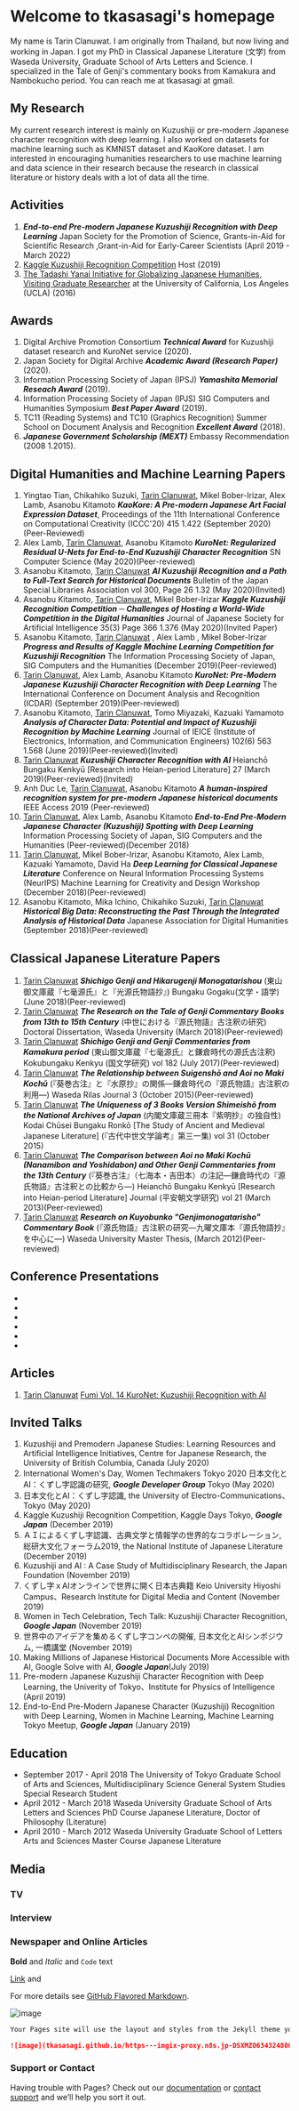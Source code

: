 # Welcome to tkasasagi's homepage

My name is Tarin Clanuwat. I am originally from Thailand, but now living and working in Japan. I got my PhD in Classical Japanese Literature (文学) from Waseda University, Graduate School of Arts Letters and Science. I specialized in the Tale of Genji's commentary books from Kamakura and Nambokucho period. You can reach me at tkasasagi at gmail.

## My Research

My current research interest is mainly on Kuzushiji or pre-modern Japanese character recognition with deep learning. I also worked on datasets for machine learning such as KMNIST dataset and KaoKore dataset. I am interested in encouraging humanities researchers to use machine learning and data science in their research because the research in classical literature or history deals with a lot of data all the time.

## Activities
1. ***End-to-end Pre-modern Japanese Kuzushiji Recognition with Deep Learning*** Japan Society for the Promotion of Science, Grants-in-Aid for Scientific Research ,Grant-in-Aid for Early-Career Scientists (April 2019 - March 2022)
1. [Kaggle Kuzushiji Recognition Competition](https://www.kaggle.com/c/kuzushiji-recognition) Host (2019)
1. [The Tadashi Yanai Initiative for Globalizing Japanese Humanities, Visiting Graduate Researcher](https://www.alc.ucla.edu/person/tarin-clanuwat/) at the University of California, Los Angeles (UCLA) (2016)

## Awards

1. Digital Archive Promotion Consortium ***Technical Award*** for Kuzushiji dataset research and KuroNet service (2020).
1. Japan Society for Digital Archive ***Academic Award (Research Paper)*** (2020).
1. Information Processing Society of Japan (IPSJ) ***Yamashita Memorial Reseach Award*** (2019).
1. Information Processing Society of Japan (IPJS) SIG Computers and Humanities Symposium ***Best Paper Award*** (2019).
1. TC11 (Reading Systems) and TC10 (Graphics Recognition) Summer School on Document Analysis and Recognition ***Excellent Award*** (2018).
1. ***Japanese Government Scholarship (MEXT)*** Embassy Recommendation (2008 1.2015).

## Digital Humanities and Machine Learning Papers

1. Yingtao Tian, Chikahiko Suzuki, <ins>Tarin Clanuwat</ins>, Mikel Bober-Irizar, Alex Lamb, Asanobu Kitamoto ***KaoKore: A Pre-modern Japanese Art Facial Expression Dataset***, Proceedings of the 11th International Conference on Computational Creativity (ICCC'20) 415 1.422 (September 2020)(Peer-Reviewed)
1. Alex Lamb, <ins>Tarin Clanuwat</ins>, Asanobu Kitamoto ***KuroNet: Regularized Residual U-Nets for End-to-End Kuzushiji Character Recognition*** SN Computer Science (May 2020)(Peer-reviewed) 
1. Asanobu Kitamoto, <ins>Tarin Clanuwat</ins> ***AI Kuzushiji Recognition and a Path to Full-Text Search for Historical Documents*** Bulletin of the Japan Special Libraries Association vol 300, Page 26 1.32 (May 2020)(Invited) 
1. Asanobu Kitamoto, <ins>Tarin Clanuwat</ins>, Mikel Bober-Irizar ***Kaggle Kuzushiji Recognition Competition ─ Challenges of Hosting a World-Wide Competition in the Digital Humanities*** Journal of Japanese Society for Artificial Intelligence 35(3) Page 366 1.376 (May 2020)(Invited Paper)
1. Asanobu Kitamoto, <ins>Tarin Clanuwat</ins> , Alex Lamb , Mikel Bober-Irizar ***Progress and Results of Kaggle Machine Learning Competition for Kuzushiji Recognition***  The Information Processing Society of Japan, SIG Computers and the Humanities (December 2019)(Peer-reviewed)
1. <ins>Tarin Clanuwat</ins>, Alex Lamb, Asanobu Kitamoto ***KuroNet: Pre-Modern Japanese Kuzushiji Character Recognition with Deep Learning*** The International Conference on Document Analysis and Recognition (ICDAR) (September 2019)(Peer-reviewed)
1. Asanobu Kitamoto, <ins>Tarin Clanuwat</ins>, Tomo Miyazaki, Kazuaki Yamamoto ***Analysis of Character Data: Potential and Impact of Kuzushiji Recognition by Machine Learning*** Journal of IEICE (Institute of Electronics, Information, and Communication Engineers) 102(6) 563 1.568 (June 2019)(Peer-reviewed)(Invited)
1. <ins>Tarin Clanuwat</ins> ***Kuzushiji Character Recognition with AI*** Heianchō Bungaku Kenkyū [Research into Heian-period Literature] 27 (March 2019)(Peer-reviewed)(Invited)
1. Anh Duc Le, <ins>Tarin Clanuwat</ins>, Asanobu Kitamoto ***A human-inspired recognition system for pre-modern Japanese historical documents*** IEEE Access 2019 (Peer-reviewed)
1. <ins>Tarin Clanuwat</ins>, Alex Lamb, Asanobu Kitamoto ***End-to-End Pre-Modern Japanese Character (Kuzushiji) Spotting with Deep Learning*** Information Processing Society of Japan, SIG Computers and the Humanities (Peer-reviewed)(December 2018)
1. <ins>Tarin Clanuwat</ins>, Mikel Bober-Irizar, Asanobu Kitamoto, Alex Lamb, Kazuaki Yamamoto, David Ha ***Deep Learning for Classical Japanese Literature*** Conference on Neural Information Processing Systems (NeurIPS) Machine Learning for Creativity and Design Workshop (December 2018)(Peer-reviewed)
1. Asanobu Kitamoto, Mika Ichino, Chikahiko Suzuki, <ins>Tarin Clanuwat</ins> ***Historical Big Data: Reconstructing the Past Through the Integrated Analysis of Historical Data*** Japanese Association for Digital Humanities (September 2018)(Peer-reviewed)

## Classical Japanese Literature Papers

1. <ins>Tarin Clanuwat</ins> ***Shichigo Genji and Hikarugenji Monogatarishou*** (東山御文庫蔵『七毫源氏』と『光源氏物語抄』) Bungaku Gogaku(文学・語学) (June 2018)(Peer-reviewed)
1. <ins>Tarin Clanuwat</ins> ***The Research on the Tale of Genji Commentary Books from 13th to 15th Century*** (中世における『源氏物語』古注釈の研究) Doctoral Dissertation, Waseda University (March 2018)(Peer-reviewed)
1. <ins>Tarin Clanuwat</ins> ***Shichigo Genji and Genji Commentaries from Kamakura period*** (東山御文庫蔵『七毫源氏』と鎌倉時代の源氏古注釈) Kokubungaku Kenkyu (国文学研究) vol 182 (July 2017)(Peer-reviewed)
1. <ins>Tarin Clanuwat</ins> ***The Relationship between Suigenshō and Aoi no Maki Kochū*** (『葵巻古注』と『水原抄』の関係―鎌倉時代の『源氏物語』古注釈の利用―) Waseda Rilas Journal 3 (October 2015)(Peer-reviewed)
1. <ins>Tarin Clanuwat</ins> ***The Uniqueness of 3 Books Version Shimeishō from the National Archives of Japan*** (内閣文庫蔵三冊本『紫明抄』の独自性) Kodai Chūsei Bungaku Ronkō [The Study of Ancient and Medieval Japanese Literature] (『古代中世文学論考』第三一集) vol 31 (October 2015)
1. <ins>Tarin Clanuwat</ins> ***The Comparison between Aoi no Maki Kochū (Nanamibon and Yoshidabon) and Other Genji Commentaries from the 13th Century*** (『葵巻古注』（七海本・吉田本）の注記―鎌倉時代の『源氏物語』古注釈との比較から―) Heianchō Bungaku Kenkyū [Research into Heian-period Literature] Journal (平安朝文学研究) vol 21 (March 2013)(Peer-reviewed)
1. <ins>Tarin Clanuwat</ins> ***Research on Kuyobunko "Genjimonogatarisho" Commentary Book*** (『源氏物語』古注釈の研究―九曜文庫本『源氏物語抄』を中心に―) Waseda University Master Thesis, (March 2012)(Peer-reviewed)

## Conference Presentations
-
-
-
-
-
-


## Articles

1. <ins>Tarin Clanuwat</ins> [Fumi Vol. 14 KuroNet: Kuzushiji Recognition with AI](https://www.nijl.ac.jp/pages/cijproject/en/newsletter_fumi_new.html)

## Invited Talks

1. Kuzushiji and Premodern Japanese Studies: Learning Resources and Artificial Intelligence Initiatives, Centre for Japanese Research, the University of British Columbia, Canada (July 2020) 
1. International Women's Day, Women Techmakers Tokyo 2020 日本文化とAI：くずし字認識の研究, ***Google Developer Group*** Tokyo (May 2020) 
1. 日本文化とAI：くずし字認識, the University of Electro-Communications、Tokyo (May 2020) 
1. Kaggle Kuzushiji Recognition Competition​, Kaggle Days Tokyo, ***Google Japan*** (December 2019)
1. ＡＩによるくずし字認識、古典文学と情報学の世界的なコラボレーション​, 総研大文化フォーラム2019, the National Institute of Japanese Literature​ (December 2019)
1. Kuzushiji and AI : A Case Study of Multidisciplinary Research​, the Japan Foundation (November 2019)
1. くずし字ｘAIオンラインで世界に開く日本古典籍​ Keio University Hiyoshi Campus、Research Institute for Digital Media and Content (November 2019)
1. Women in Tech Celebration, Tech Talk: Kuzushiji Character Recognition​, ***Google Japan***​ (November 2019)
1. 世界中のアイデアを集めるくずし字コンペの開催​, 日本文化とAIシンポジウム, 一橋講堂​ (November 2019)
1. Making Millions of Japanese Historical Documents More Accessible with AI, Google Solve with AI, ***Google Japan​*** (July 2019)
1. Pre-modern Japanese Kuzushiji Character Recognition with Deep Learning​, the Univerity of Tokyo、Institute for Physics of Intelligence​ (April 2019)
1. End-to-End Pre-Modern Japanese Character (Kuzushiji) Recognition with Deep Learning, Women in Machine Learning, Machine Learning Tokyo Meetup, ***Google Japan*** (January 2019)

## Education

- September 2017 - April 2018 The University of Tokyo Graduate School of Arts and Sciences, Multidisciplinary Science General System Studies Special Research Student 
- April 2012 - March 2018 Waseda University Graduate School of Arts Letters and Sciences PhD Course Japanese Literature, Doctor of Philosophy (Literature)
- April 2010 - March 2012 Waseda University Graduate School of Letters Arts and Sciences Master Course Japanese Literature

## Media

### TV

### Interview

### Newspaper and Online Articles




**Bold** and _Italic_ and `Code` text

[Link](url) and 

For more details see [GitHub Flavored Markdown](https://guides.github.com/features/mastering-markdown/).

![image](nintendo.jpg)


```markdown
Your Pages site will use the layout and styles from the Jekyll theme you have selected in your [repository settings](https://github.com/tkasasagi/tkasasagi.github.io/settings). The name of this theme is saved in the Jekyll `_config.yml` configuration file.

![image](tkasasagi.github.io/https---imgix-proxy.n8s.jp-DSXMZO6343248004092020000001-2.jpg)
```
### Support or Contact

Having trouble with Pages? Check out our [documentation](https://docs.github.com/categories/github-pages-basics/) or [contact support](https://github.com/contact) and we’ll help you sort it out.
